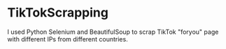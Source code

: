# TikTokScrapping
I used Python Selenium and BeautifulSoup to scrap TikTok "foryou" page with different IPs from different countries. 

